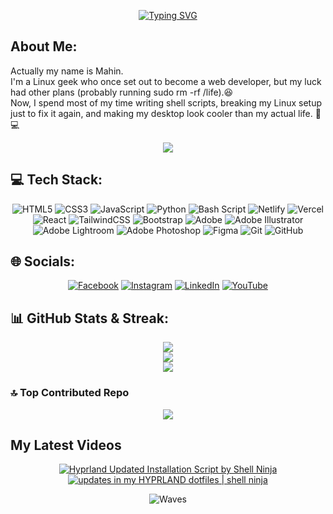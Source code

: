 <div align="center">

[![Typing SVG](https://readme-typing-svg.herokuapp.com?font=Space+Mono&weight=700&size=32&duration=3000&pause=1000&center=true&vCenter=true&height=70&lines=Hey%2C+I'm+Shell+Ninja;A+Linux+Geek)](https://git.io/typing-svg)

</div>

<div align="left">

## About Me:

Actually my name is Mahin.<br>I'm a Linux geek who once set out to become a web developer, but my luck had other plans (probably running sudo rm -rf /life).😆<br>Now, I spend most of my time writing shell scripts, breaking my Linux setup just to fix it again, and making my desktop look cooler than my actual life. 🚀💻

</div>

<div align="center">

![](https://komarev.com/ghpvc/?username=shell-ninja&abbreviated=true&color=blueviolet)

</div>

## 💻 Tech Stack:

<div align="center">

![HTML5](https://img.shields.io/badge/html5-%23E34F26.svg?style=for-the-badge&logo=html5&logoColor=white) ![CSS3](https://img.shields.io/badge/css3-%231572B6.svg?style=for-the-badge&logo=css3&logoColor=white) ![JavaScript](https://img.shields.io/badge/javascript-%23323330.svg?style=for-the-badge&logo=javascript&logoColor=%23F7DF1E) ![Python](https://img.shields.io/badge/python-3670A0?style=for-the-badge&logo=python&logoColor=ffdd54) ![Bash Script](https://img.shields.io/badge/bash_script-%23121011.svg?style=for-the-badge&logo=gnu-bash&logoColor=white) ![Netlify](https://img.shields.io/badge/netlify-%23000000.svg?style=for-the-badge&logo=netlify&logoColor=#00C7B7) ![Vercel](https://img.shields.io/badge/vercel-%23000000.svg?style=for-the-badge&logo=vercel&logoColor=white) ![React](https://img.shields.io/badge/react-%2320232a.svg?style=for-the-badge&logo=react&logoColor=%2361DAFB) ![TailwindCSS](https://img.shields.io/badge/tailwindcss-%2338B2AC.svg?style=for-the-badge&logo=tailwind-css&logoColor=white) ![Bootstrap](https://img.shields.io/badge/bootstrap-%238511FA.svg?style=for-the-badge&logo=bootstrap&logoColor=white) ![Adobe](https://img.shields.io/badge/adobe-%23FF0000.svg?style=for-the-badge&logo=adobe&logoColor=white) ![Adobe Illustrator](https://img.shields.io/badge/adobe%20illustrator-%23FF9A00.svg?style=for-the-badge&logo=adobe%20illustrator&logoColor=white) ![Adobe Lightroom](https://img.shields.io/badge/Adobe%20Lightroom-31A8FF.svg?style=for-the-badge&logo=Adobe%20Lightroom&logoColor=white) ![Adobe Photoshop](https://img.shields.io/badge/adobe%20photoshop-%2331A8FF.svg?style=for-the-badge&logo=adobe%20photoshop&logoColor=white) ![Figma](https://img.shields.io/badge/figma-%23F24E1E.svg?style=for-the-badge&logo=figma&logoColor=white) ![Git](https://img.shields.io/badge/git-%23F05033.svg?style=for-the-badge&logo=git&logoColor=white) ![GitHub](https://img.shields.io/badge/github-%23121011.svg?style=for-the-badge&logo=github&logoColor=white)

</div>

## 🌐 Socials:

<div align="center">

[![Facebook](https://img.shields.io/badge/Facebook-%231877F2.svg?logo=Facebook&logoColor=white)](https://facebook.com/mahin.bhau) [![Instagram](https://img.shields.io/badge/Instagram-%23E4405F.svg?logo=Instagram&logoColor=white)](https://instagram.com/mahin_bhau) [![LinkedIn](https://img.shields.io/badge/LinkedIn-%230077B5.svg?logo=linkedin&logoColor=white)](https://linkedin.com/in/shell-ninja) [![YouTube](https://img.shields.io/badge/YouTube-%23FF0000.svg?logo=YouTube&logoColor=white)](https://youtube.com/@shell-ninja)

</div>

## 📊 GitHub Stats & Streak:

<div align="center">

![](https://github-readme-stats.vercel.app/api?username=shell-ninja&theme=tokyonight&hide_border=false&include_all_commits=true&count_private=true)<br/>
![](https://nirzak-streak-stats.vercel.app/?user=shell-ninja&theme=tokyonight&hide_border=false)<br/>
![](https://github-readme-stats.vercel.app/api/top-langs/?username=shell-ninja&theme=tokyonight&hide_border=false&include_all_commits=true&count_private=true&layout=compact)

</div>

### 🔝 Top Contributed Repo

<div align="center">

![](https://github-contributor-stats.vercel.app/api?username=shell-ninja&limit=5&theme=dark&combine_all_yearly_contributions=true)

</div>

## My Latest Videos

<div align="center">

<!-- BEGIN YOUTUBE-CARDS -->

[![Hyprland Updated Installation Script by Shell Ninja](https://ytcards.demolab.com/?id=EIIwLshV250&title=Hyprland+Updated+Installation+Script+by+Shell+Ninja&lang=en&timestamp=1747154877&background_color=%230d1117&title_color=%23ffffff&stats_color=%23dedede&max_title_lines=1&width=250&border_radius=5 "Hyprland Updated Installation Script by Shell Ninja")](https://www.youtube.com/watch?v=EIIwLshV250)
[![updates in my HYPRLAND dotfiles | shell ninja](https://ytcards.demolab.com/?id=c5KkTZ1HbHo&title=updates+in+my+HYPRLAND+dotfiles+%7C+shell+ninja&lang=en&timestamp=1744908791&background_color=%230d1117&title_color=%23ffffff&stats_color=%23dedede&max_title_lines=1&width=250&border_radius=5 "updates in my HYPRLAND dotfiles | shell ninja")](https://www.youtube.com/watch?v=c5KkTZ1HbHo)

<!-- END YOUTUBE-CARDS -->

![Waves](https://raw.githubusercontent.com/shakilahmedatik/shakilahmedatik/36f6082eed9388f5965d96f2fbc917a2cb888c89/wave.svg)

</div>
